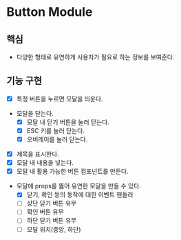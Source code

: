 # Button Module

## 핵심

- 다양한 형태로 유연하게 사용자가 필요로 하는 정보를 보여준다.

## 기능 구현

- [x] 특정 버튼을 누르면 모달을 띄운다.
- 모달을 닫는다.
  - [x] 모달 내 닫기 버튼을 눌러 닫는다.
  - [x] ESC 키를 눌러 닫는다.
  - [x] 오버레이를 눌러 닫는다.
- [x] 제목을 표시한다.
- [x] 모달 내 내용을 넣는다.
- [x] 모달 내 활용 가능한 버튼 컴포넌트를 만든다.
- 모달에 props를 뚫어 유연한 모달을 만들 수 있다.
  - [x] 닫기, 확인 등의 동작에 대한 이벤트 핸들러
  - [ ] 상단 닫기 버튼 유무
  - [ ] 확인 버튼 유무
  - [ ] 하단 닫기 버튼 유무
  - [ ] 모달 위치(중앙, 하단)

